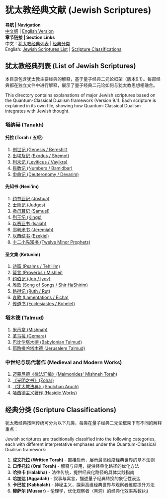 # 犹太教经典文献 (Jewish Scriptures)

**导航 | Navigation**  
[中文版](#犹太教经典列表-list-of-jewish-scriptures) | [English Version](#犹太教经典列表-list-of-jewish-scriptures)  
**章节链接 | Section Links**  
中文：[犹太教经典列表](#犹太教经典列表-list-of-jewish-scriptures) | [经典分类](#经典分类-scripture-classifications)  
English: [Jewish Scriptures List](#犹太教经典列表-list-of-jewish-scriptures) | [Scripture Classifications](#经典分类-scripture-classifications)

## 犹太教经典列表 (List of Jewish Scriptures)

本目录包含犹太教主要经典的解释，基于量子经典二元论框架（版本9.1）。每部经典都在独立文件中进行解释，展示了量子经典二元论如何与犹太教思想相融合。

This directory contains explanations of major Jewish scriptures based on the Quantum-Classical Dualism framework (Version 9.1). Each scripture is explained in its own file, showing how Quantum-Classical Dualism integrates with Jewish thought.

### 塔纳赫 (Tanakh)
#### 托拉 (Torah / 五经)
1. [创世记 (Genesis / Bereshit)](Genesis.md)
2. [出埃及记 (Exodus / Shemot)](Exodus.md)
3. [利未记 (Leviticus / Vayikra)](Leviticus.md)
4. [民数记 (Numbers / Bamidbar)](Numbers.md)
5. [申命记 (Deuteronomy / Devarim)](Deuteronomy.md)

#### 先知书 (Nevi'im)
1. [约书亚记 (Joshua)](Joshua.md)
2. [士师记 (Judges)](Judges.md)
3. [撒母耳记 (Samuel)](Samuel.md)
4. [列王纪 (Kings)](Kings.md)
5. [以赛亚书 (Isaiah)](Isaiah.md)
6. [耶利米书 (Jeremiah)](Jeremiah.md)
7. [以西结书 (Ezekiel)](Ezekiel.md)
8. [十二小先知书 (Twelve Minor Prophets)](Minor_Prophets.md)

#### 圣文集 (Ketuvim)
1. [诗篇 (Psalms / Tehillim)](Psalms.md)
2. [箴言 (Proverbs / Mishlei)](Proverbs.md)
3. [约伯记 (Job / Iyov)](Job.md)
4. [雅歌 (Song of Songs / Shir HaShirim)](Song_of_Songs.md)
5. [路得记 (Ruth / Rut)](Ruth.md)
6. [哀歌 (Lamentations / Eicha)](Lamentations.md)
7. [传道书 (Ecclesiastes / Kohelet)](Ecclesiastes.md)

### 塔木德 (Talmud)
1. [米示拿 (Mishnah)](Mishnah.md)
2. [革马拉 (Gemara)](Gemara.md)
3. [巴比伦塔木德 (Babylonian Talmud)](Babylonian_Talmud.md)
4. [耶路撒冷塔木德 (Jerusalem Talmud)](Jerusalem_Talmud.md)

### 中世纪与现代著作 (Medieval and Modern Works)
1. [迈蒙尼德《律法汇编》(Maimonides' Mishneh Torah)](Mishneh_Torah.md)
2. [《光明之书》(Zohar)](Zohar.md)
3. [《犹太教法典》(Shulchan Aruch)](Shulchan_Aruch.md)
4. [哈西德主义著作 (Hasidic Works)](Hasidic_Works.md)

## 经典分类 (Scripture Classifications)

犹太教经典按照传统可分为以下几类，每类在量子经典二元论框架下有不同的解释重点：

Jewish scriptures are traditionally classified into the following categories, each with different interpretative emphases under the Quantum-Classical Dualism framework:

1. **成文托拉 (Written Torah)** - 直接启示，展示最高维度经典世界的基本法则
2. **口传托拉 (Oral Torah)** - 解释与应用，提供经典化路径的优化方法
3. **哈拉卡 (Halakha)** - 法律传统，提供经典化路径的具体实践指南
4. **哈加达 (Aggadah)** - 叙事与寓言，描述量子经典转换的象征性表达
5. **卡巴拉 (Kabbalah)** - 神秘主义，探索高维经典世界与观察者维度提升方法
6. **穆萨尔 (Mussar)** - 伦理学，优化观察者（黑洞）的经典化效率系数$(k_i)$ 
